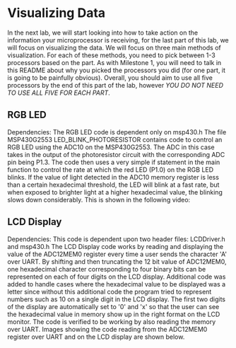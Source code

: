# Visualizing Data
In the next lab, we will start looking into how to take action on the information your microprocessor is receiving, for the last part of this lab, we will focus on visualizing the data. We will focus on three main methods of visualization. For each of these methods, you need to pick between 1-3 processors based on the part. As with Milestone 1, you will need to talk in this README about why you picked the processors you did (for one part, it is going to be painfully obvious). Overall, you should aim to use all five processors by the end of this part of the lab, however _YOU DO NOT NEED TO USE ALL FIVE FOR EACH PART_.

## RGB LED
Dependencies: The RGB LED code is dependent only on msp430.h
The file MSP430G2553 LED_BLINK_PHOTORESISTOR contains code to control an RGB LED using the ADC10 on the MSP430G2553. The ADC in this case takes in the output of the photoresistor circuit with the corresponding ADC pin being P1.3. The code then uses a very simple if statement in the main function to control the rate at which the red LED (P1.0) on the RGB LED blinks. If the value of light detected in the ADC10 memory register is less than a certain hexadecimal threshold, the LED will blink at a fast rate, but when exposed to brighter light at a higher hexadecimal value, the blinking slows down considerably. This is shown in the following video:
 
## LCD Display
Dependencies: This code is dependent upon two header files: LCDDriver.h and msp430.h
The LCD Display code works by reading and displaying the value of the ADC12MEM0 register every time a user sends the character 'A' over UART. By shifting and then truncating the 12 bit value of ADC12MEM0, one hexadecimal character corresponding to four binary bits can be represented on each of four digits on the LCD display. Additional code was added to handle cases where the hexadecimal value to be displayed was a letter since without this additional code the program tried to represent numbers such as 10 on a single digit in the LCD display. The first two digits of the display are automatically set to '0' and 'x' so that the user can see the hexadecimal value in memory show up in the right format on the LCD monitor. The code is verified to be working by also reading the memory over UART. Images showing the code reading from the ADC12MEM0 register over UART and on the LCD display are shown below. 

